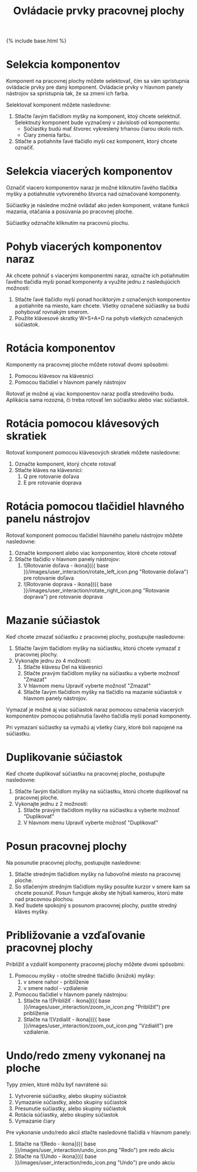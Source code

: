 ﻿---
title: Ovládacie prvky pracovnej plochy
---

{% include base.html %}

# Selekcia komponentov
Komponent na pracovnej plochy môžete selektovať, čím sa vám sprístupnia ovládacie prvky pre daný komponent. Ovládacie prvky v hlavnom panely nástrojov sa sprístupnia tak, že sa zmení ich farba.

Selektovať komponent môžete nasledovne:

1. Stlačte ľavým tlačidlom myšky na komponent, ktoý chcete selektnúť. Selektnutý komponent bude vyznačený v závislosti od komponentu:
    * Súčiastky budú mať štvorec vykreslený trhanou čiarou okolo nich.
    * Čiary zmenia farbu.
1. Stlačte a potiahnite ľavé tlačidlo myši cez komponent, ktorý chcete označiť.

# Selekcia viacerých komponentov
Označiť viacero komponentov naraz je možné kliknutím ľavého tlačítka myšky a potiahnutie vytvoreného štvorca nad označované komponenty.

Súčiastky je následne možné ovládať ako jeden komponent, vrátane funkcii mazania, otáčania a posúvania po pracovnej ploche.

Súčiastky odznačíte kliknutím na pracovnú plochu.

# Pohyb viacerých komponentov naraz
Ak chcete pohnúť s viacerými komponentmi naraz, označte ich potiahnutím ľavého tlačidla myši ponad komponenty a využite jednu z nasledujúcich možností:

1. Stlačte ľavé tlačidlo myši ponad hociktorým z označených komponentov a potiahnite na miesto, kam chcete. Všetky označené súčiastky sa budú pohybovať rovnakým smerom.
1. Použite klávesové skratky W+S+A+D na pohyb všetkých označených súčiastok.

# Rotácia komponentov
Komponenty na pracovnej ploche môžete rotovať dvomi spôsobmi:

1. Pomocou klávesov na klávesnici
1. Pomocou tlačidiel v hlavnom panely nástrojov

Rotovať je možné aj viac komponentov naraz podľa stredového bodu. Aplikácia sama rozozná, či treba rotovať len súčiastku alebo viac súčiastok.

# Rotácia pomocou klávesových skratiek
Rotovať komponent pomocou klávesových skratiek môžete nasledovne:

1. Označte komponent, ktorý chcete rotovať
1. Stlačte kláves na klávesnici:
    1. Q pre rotovanie doľava
    1. E pre rotovanie doprava

# Rotácia pomocou tlačidiel hlavného panelu nástrojov
Rotovať komponent pomocou tlačidiel hlavného panelu nástrojov môžete nasledovne:

1. Označte komponent alebo viac komponentov, ktoré chcete rotovať
1. Stlačte tlačidlo v hlavnom panely nástrojov:
    1. ![Rotovanie doľava - ikona]({{ base }}/images/user_interaction/rotate_left_icon.png "Rotovanie doľava") pre rotovanie doľava
    1. ![Rotovanie doprava - ikona]({{ base }}/images/user_interaction/rotate_right_icon.png "Rotovanie doprava") pre rotovanie doprava

# Mazanie súčiastok
Keď chcete zmazať súčiastku z pracovnej plochy, postupujte nasledovne:

1. Stlačte ľavým tlačidlom myšky na súčiastku, ktorú chcete vymazať z pracovnej plochy.
1. Vykonajte jednu zo 4 možností:
    1. Stlačte klávesu Del na klávesnici
    1. Stlačte pravým tlačidlom myšky na súčiastku a vyberte možnosť "Zmazať"
    1. V hlavnom menu Upraviť vyberte možnosť "Zmazať"
    1. Stlačte ľavým tlačidlom myšky na tlačidlo na mazanie súčiastok v hlavnom panely nástrojov.

Vymazať je možné aj viac súčiastok naraz pomocou označenia viacerých komponentov pomocou potiahnutia ľavého tlačidla myši ponad komponenty.

Pri vymazaní súčiastky sa vymažú aj všetky čiary, ktoré boli napojené na súčiastku.

# Duplikovanie súčiastok
Keď chcete duplikovať súčiastku na pracovnej ploche, postupujte nasledovne:

1. Stlačte ľavým tlačidlom myšky na súčiastku, ktorú chcete duplikovať na pracovnej ploche.
1. Vykonajte jednu z 2 možností:
    1. Stlačte pravým tlačidlom myšky na súčiastku a vyberte možnosť "Duplikovať"
    1. V hlavnom menu Upraviť vyberte možnosť "Duplikovať"

# Posun pracovnej plochy
Na posunutie pracovnej plochy, postupujte nasledovne:

1. Stlačte stredným tlačidlom myšky na ľubovoľné miesto na pracovnej ploche.
1. So stlačeným stredným tlačidlom myšky posuňte kurzor v smere kam sa chcete posunúť. Posun funguje akoby ste hýbali kamerou, ktorú máte nad pracovnou plochou.
1. Keď budete spokojný s posunom pracovnej plochy, pustite stredný kláves myšky.

# Približovanie a vzďaľovanie pracovnej plochy
Priblížiť a vzdialiť komponenty pracovnej plochy môžete dvomi spôsobmi:

1. Pomocou myšky - otočte stredné tlačidlo (krúžok) myšky:
    1. v smere nahor - priblíženie
    1. v smere nadol - vzdialenie
1. Pomocou tlačidiel v hlavnom panely nástrojou:
    1. Stlačte na ![Priblížiť - ikona]({{ base }}/images/user_interaction/zoom_in_icon.png "Priblížiť") pre priblíženie
    1. Stlačte na ![Vzdialiť - ikona]({{ base }}/images/user_interaction/zoom_out_icon.png "Vzdialiť") pre vzdialenie.

# Undo/redo zmeny vykonanej na ploche
Typy zmien, ktoré môžu byť navrátené sú:

1. Vytvorenie súčiastky, alebo skupiny súčiastok
2. Vymazanie súčiastky, alebo skupiny súčiastok
3. Presunutie súčiastky, alebo skupiny súčiastok
4. Rotácia súčiastky, alebo skupiny súčiastok
5. Vymazanie čiary

Pre vykonanie undo/redo akcií stlačte nasledovné tlačidlá v hlavnom panely:

1. Stlačte na ![Redo - ikona]({{ base }}/images/user_interaction/undo_icon.png "Redo") pre redo akciu
2. Stlačte na ![Undo - ikona]({{ base }}/images/user_interaction/redo_icon.png "Undo") pre undo akciu
